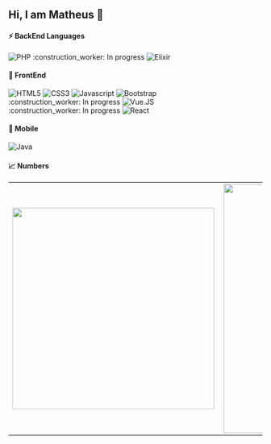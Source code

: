 ## Hi, I am Matheus 👋

#### :zap: BackEnd Languages

<p>
  <img alt="PHP" src="https://img.shields.io/badge/PHP-5D78BD?logo=php&logoColor=white&style=for-the-badge" />
  :construction_worker: In progress <img alt="Elixir" src="https://img.shields.io/badge/elixir-4B275F?logo=elixir&logoColor=white&style=for-the-badge" />
</p>


#### :art: FrontEnd


<p>
  <img alt="HTML5" src="https://img.shields.io/badge/HTML5-E34F26?logo=HTML5&logoColor=white&style=for-the-badge" />
  <img alt="CSS3" src="https://img.shields.io/badge/CSS3-1572B6?logo=CSS3&logoColor=white&style=for-the-badge" />
  <img alt="Javascript" src="https://img.shields.io/badge/Javascript-F7DF1E?logo=Javascript&logoColor=black&style=for-the-badge" />
  <img alt="Bootstrap" src="https://img.shields.io/badge/bootstrap-7039B4?logo=bootstrap&logoColor=white&style=for-the-badge" /> </br>
  :construction_worker: In progress <img alt="Vue.JS" src="https://img.shields.io/badge/vue.js-4FC08D?logo=vue.js&logoColor=white&style=for-the-badge" /> </br>
  :construction_worker: In progress <img alt="React" src="https://img.shields.io/badge/react-61DAFB?logo=react&logoColor=white&style=for-the-badge" />
</p>


#### :iphone: Mobile

<p>
  <img alt="Java" src="https://img.shields.io/badge/Java-5EC7F5?logo=java&logoColor=white&style=for-the-badge" />
</p>


#### :chart_with_upwards_trend: Numbers

<center>
    <table>
        <tr>
            <td><img width="400px" align="left" src="https://github-readme-stats.vercel.app/api/top-langs/?username=Bertholucci&hide=html&layout=compact&theme=dracula" /></td>
            <td><img width="495px" align="left" src="https://github-readme-stats.vercel.app/api?username=Bertholucci&theme=dracula&show_icons=true"/></td>
        </tr>   
    </table>
</center>  

